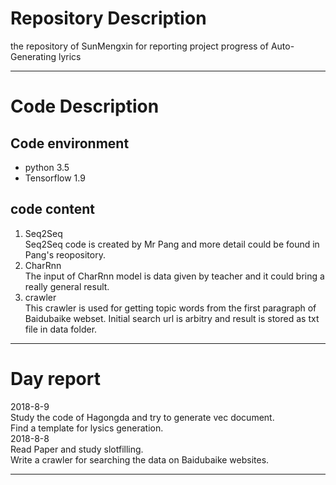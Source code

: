 # Repository Description
the repository of SunMengxin for reporting project progress of Auto-Generating lyrics
***
# Code Description           
## Code environment      
  - python 3.5       
  - Tensorflow 1.9         
## code content         
  1. Seq2Seq            
  Seq2Seq code is created by Mr Pang and more detail could be found in Pang's reopository.         
  2. CharRnn             
  The input of CharRnn model is data given by teacher and it could bring a really general result.
  2. crawler           
  This crawler is used for getting topic words from the first paragraph of Baidubaike webset.
  Initial search url is arbitry and result is stored as txt file in data folder.  
***
# Day report
2018-8-9          
    Study the code of Hagongda and try to generate vec document.              
    Find a template for lysics generation.          
2018-8-8         
    Read Paper and study slotfilling.             
    Write a crawler for searching the data on Baidubaike websites.        
***
